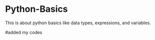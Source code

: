# Python-Basics

This is about python basics like data types, expressions, and variables. 

#added my codes
